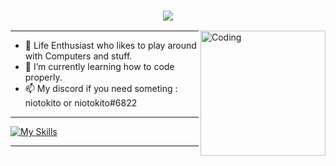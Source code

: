 <h3 align="center">
  <img src="https://readme-typing-svg.herokuapp.com/?font=Righteous&size=90&center=true&vCenter=true&width=1600&height=100&duration=4000&lines=Hello+There!+I'm+Antonio+" />
</h3>


<img align="right" alt="Coding" width="200" src="https://media3.giphy.com/media/v1.Y2lkPTc5MGI3NjExZmZrdWlkY2FsZndqN3UzM2tvc2R0dWF4aHpsM25tb3FvbDZ3b2xhMSZlcD12MV9pbnRlcm5hbF9naWZfYnlfaWQmY3Q9Zw/LoEDLunUwOYBqcekhE/giphy.webp">

---

- 🔭 Life Enthusiast who likes to play around with Computers and stuff.
- 🌱 I’m currently learning how to code properly.
- 📫 My discord if you need someting : niotokito or niotokito#6822
---
[![My Skills](https://skillicons.dev/icons?i=c,bash,godot,obsidian)](https://skillicons.dev)

---



